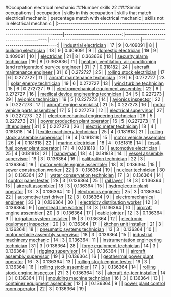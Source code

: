 #Occupation electrical mechanic
##Number skills 22
###Similar occupations:
| occupation                                                                                                                                                    |   skills in this occupation |   skills that match electrical mechanic |   percentage match with electrical mechanic |   skills not in electrical mechanic |
|:--------------------------------------------------------------------------------------------------------------------------------------------------------------|----------------------------:|----------------------------------------:|--------------------------------------------:|------------------------------------:|
| [industrial electrician](industrial_electrician.md)                                                                                                           |                          17 |                                       9 |                                    0.409091 |                                   8 |
| [building electrician](building_electrician.md)                                                                                                               |                          18 |                                       9 |                                    0.409091 |                                   9 |
| [domestic electrician](domestic_electrician.md)                                                                                                               |                          19 |                                       9 |                                    0.409091 |                                  10 |
| [electrician](electrician.md)                                                                                                                                 |                          21 |                                       8 |                                    0.363636 |                                  13 |
| [security alarm technician](security_alarm_technician.md)                                                                                                     |                          19 |                                       8 |                                    0.363636 |                                  11 |
| [heating, ventilation, air conditioning (and refrigeration) service engineer](heating,_ventilation,_air_conditioning_(and_refrigeration)_service_engineer.md) |                          31 |                                       7 |                                    0.318182 |                                  24 |
| [aircraft maintenance engineer](aircraft_maintenance_engineer.md)                                                                                             |                          31 |                                       6 |                                    0.272727 |                                  25 |
| [rolling stock electrician](rolling_stock_electrician.md)                                                                                                     |                          17 |                                       6 |                                    0.272727 |                                  11 |
| [aircraft maintenance technician](aircraft_maintenance_technician.md)                                                                                         |                          29 |                                       6 |                                    0.272727 |                                  23 |
| [solar energy technician](solar_energy_technician.md)                                                                                                         |                          19 |                                       6 |                                    0.272727 |                                  13 |
| [wind turbine technician](wind_turbine_technician.md)                                                                                                         |                          15 |                                       6 |                                    0.272727 |                                   9 |
| [electromechanical equipment assembler](electromechanical_equipment_assembler.md)                                                                             |                          22 |                                       6 |                                    0.272727 |                                  16 |
| [medical device engineering technician](medical_device_engineering_technician.md)                                                                             |                          34 |                                       5 |                                    0.227273 |                                  29 |
| [avionics technician](avionics_technician.md)                                                                                                                 |                          19 |                                       5 |                                    0.227273 |                                  14 |
| [avionics inspector](avionics_inspector.md)                                                                                                                   |                          22 |                                       5 |                                    0.227273 |                                  17 |
| [aircraft engine specialist](aircraft_engine_specialist.md)                                                                                                   |                          21 |                                       5 |                                    0.227273 |                                  16 |
| [motor vehicle parts assembler](motor_vehicle_parts_assembler.md)                                                                                             |                          17 |                                       5 |                                    0.227273 |                                  12 |
| [electrical supervisor](electrical_supervisor.md)                                                                                                             |                          27 |                                       5 |                                    0.227273 |                                  22 |
| [electromechanical engineering technician](electromechanical_engineering_technician.md)                                                                       |                          26 |                                       5 |                                    0.227273 |                                  21 |
| [power production plant operator](power_production_plant_operator.md)                                                                                         |                          16 |                                       5 |                                    0.227273 |                                  11 |
| [lift engineer](lift_engineer.md)                                                                                                                             |                          31 |                                       5 |                                    0.227273 |                                  26 |
| [electric meter technician](electric_meter_technician.md)                                                                                                     |                          18 |                                       4 |                                    0.181818 |                                  14 |
| [textile machinery technician](textile_machinery_technician.md)                                                                                               |                          25 |                                       4 |                                    0.181818 |                                  21 |
| [rolling stock assembly supervisor](rolling_stock_assembly_supervisor.md)                                                                                     |                          19 |                                       4 |                                    0.181818 |                                  15 |
| [motor vehicle assembler](motor_vehicle_assembler.md)                                                                                                         |                          26 |                                       4 |                                    0.181818 |                                  22 |
| [marine electrician](marine_electrician.md)                                                                                                                   |                          18 |                                       4 |                                    0.181818 |                                  14 |
| [fossil-fuel power plant operator](fossil-fuel_power_plant_operator.md)                                                                                       |                          17 |                                       4 |                                    0.181818 |                                  13 |
| [automotive electrician](automotive_electrician.md)                                                                                                           |                          25 |                                       4 |                                    0.181818 |                                  21 |
| [handyman](handyman.md)                                                                                                                                       |                          18 |                                       4 |                                    0.181818 |                                  14 |
| [vessel assembly supervisor](vessel_assembly_supervisor.md)                                                                                                   |                          19 |                                       3 |                                    0.136364 |                                  16 |
| [calibration technician](calibration_technician.md)                                                                                                           |                          22 |                                       3 |                                    0.136364 |                                  19 |
| [motor vehicle engine assembler](motor_vehicle_engine_assembler.md)                                                                                           |                          18 |                                       3 |                                    0.136364 |                                  15 |
| [sewer construction worker](sewer_construction_worker.md)                                                                                                     |                          22 |                                       3 |                                    0.136364 |                                  19 |
| [nuclear technician](nuclear_technician.md)                                                                                                                   |                          30 |                                       3 |                                    0.136364 |                                  27 |
| [water conservation technician](water_conservation_technician.md)                                                                                             |                          17 |                                       3 |                                    0.136364 |                                  14 |
| [control panel tester](control_panel_tester.md)                                                                                                               |                          28 |                                       3 |                                    0.136364 |                                  25 |
| [rail layer](rail_layer.md)                                                                                                                                   |                          18 |                                       3 |                                    0.136364 |                                  15 |
| [aircraft assembler](aircraft_assembler.md)                                                                                                                   |                          18 |                                       3 |                                    0.136364 |                                  15 |
| [hydroelectric plant operator](hydroelectric_plant_operator.md)                                                                                               |                          13 |                                       3 |                                    0.136364 |                                  10 |
| [electronics engineer](electronics_engineer.md)                                                                                                               |                          25 |                                       3 |                                    0.136364 |                                  22 |
| [automotive test driver](automotive_test_driver.md)                                                                                                           |                          12 |                                       3 |                                    0.136364 |                                   9 |
| [electromechanical engineer](electromechanical_engineer.md)                                                                                                   |                          33 |                                       3 |                                    0.136364 |                                  30 |
| [electricity distribution worker](electricity_distribution_worker.md)                                                                                         |                          12 |                                       3 |                                    0.136364 |                                   9 |
| [overhead line worker](overhead_line_worker.md)                                                                                                               |                          13 |                                       3 |                                    0.136364 |                                  10 |
| [aircraft engine assembler](aircraft_engine_assembler.md)                                                                                                     |                          20 |                                       3 |                                    0.136364 |                                  17 |
| [cable jointer](cable_jointer.md)                                                                                                                             |                          12 |                                       3 |                                    0.136364 |                                   9 |
| [irrigation system installer](irrigation_system_installer.md)                                                                                                 |                          15 |                                       3 |                                    0.136364 |                                  12 |
| [electronic equipment inspector](electronic_equipment_inspector.md)                                                                                           |                          20 |                                       3 |                                    0.136364 |                                  17 |
| [kitchen unit installer](kitchen_unit_installer.md)                                                                                                           |                          21 |                                       3 |                                    0.136364 |                                  18 |
| [pneumatic systems technician](pneumatic_systems_technician.md)                                                                                               |                          13 |                                       3 |                                    0.136364 |                                  10 |
| [motor vehicle assembly supervisor](motor_vehicle_assembly_supervisor.md)                                                                                     |                          18 |                                       3 |                                    0.136364 |                                  15 |
| [industrial machinery mechanic](industrial_machinery_mechanic.md)                                                                                             |                          14 |                                       3 |                                    0.136364 |                                  11 |
| [instrumentation engineering technician](instrumentation_engineering_technician.md)                                                                           |                          31 |                                       3 |                                    0.136364 |                                  28 |
| [forge equipment technician](forge_equipment_technician.md)                                                                                                   |                          14 |                                       3 |                                    0.136364 |                                  11 |
| [rigging supervisor](rigging_supervisor.md)                                                                                                                   |                          14 |                                       3 |                                    0.136364 |                                  11 |
| [aircraft assembly supervisor](aircraft_assembly_supervisor.md)                                                                                               |                          19 |                                       3 |                                    0.136364 |                                  16 |
| [geothermal power plant operator](geothermal_power_plant_operator.md)                                                                                         |                          16 |                                       3 |                                    0.136364 |                                  13 |
| [rolling stock engine tester](rolling_stock_engine_tester.md)                                                                                                 |                          19 |                                       3 |                                    0.136364 |                                  16 |
| [rolling stock assembler](rolling_stock_assembler.md)                                                                                                         |                          17 |                                       3 |                                    0.136364 |                                  14 |
| [rolling stock engine inspector](rolling_stock_engine_inspector.md)                                                                                           |                          21 |                                       3 |                                    0.136364 |                                  18 |
| [aircraft de-icer installer](aircraft_de-icer_installer.md)                                                                                                   |                          14 |                                       3 |                                    0.136364 |                                  11 |
| [moulding machine technician](moulding_machine_technician.md)                                                                                                 |                          16 |                                       3 |                                    0.136364 |                                  13 |
| [container equipment assembler](container_equipment_assembler.md)                                                                                             |                          12 |                                       3 |                                    0.136364 |                                   9 |
| [power plant control room operator](power_plant_control_room_operator.md)                                                                                     |                          22 |                                       3 |                                    0.136364 |                                  19 |
